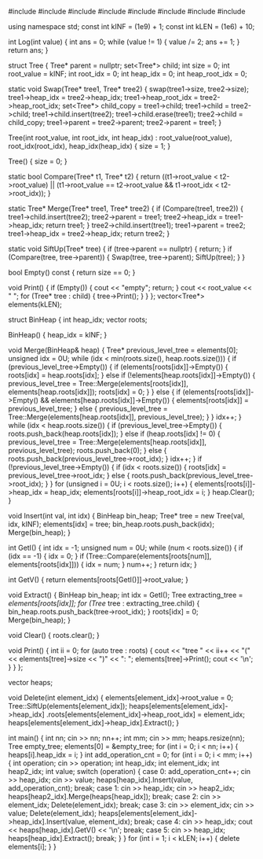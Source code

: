 #include <algorithm>
#include <deque>
#include <iostream>
#include <list>
#include <map>
#include <set>
#include <stack>
#include <vector>

using namespace std;
const int kINF = (1e9) + 1;
const int kLEN = (1e6) + 10;

int Log(int value) {
  int ans = 0;
  while (value != 1) {
    value /= 2;
    ans += 1;
  }
  return ans;
}

struct Tree {
  Tree* parent = nullptr;
  set<Tree*> child;
  int size = 0;
  int root_value = kINF;
  int root_idx = 0;
  int heap_idx = 0;
  int heap_root_idx = 0;

  static void Swap(Tree* tree1, Tree* tree2) {
    swap(tree1->size, tree2->size);
    tree1->heap_idx = tree2->heap_idx;
    tree1->heap_root_idx = tree2->heap_root_idx;
    set<Tree*> child_copy = tree1->child;
    tree1->child = tree2->child;
    tree1->child.insert(tree2);
    tree1->child.erase(tree1);
    tree2->child = child_copy;
    tree1->parent = tree2->parent;
    tree2->parent = tree1;
  }

  Tree(int root_value, int root_idx, int heap_idx)
      : root_value(root_value), root_idx(root_idx), heap_idx(heap_idx) {
    size = 1;
  }

  Tree() { size = 0; }

  static bool Compare(Tree* t1, Tree* t2) {
    return ((t1->root_value < t2->root_value) ||
            (t1->root_value == t2->root_value && t1->root_idx < t2->root_idx));
  }

  static Tree* Merge(Tree* tree1, Tree* tree2) {
    if (Compare(tree1, tree2)) {
      tree1->child.insert(tree2);
      tree2->parent = tree1;
      tree2->heap_idx = tree1->heap_idx;
      return tree1;
    }
    tree2->child.insert(tree1);
    tree1->parent = tree2;
    tree1->heap_idx = tree2->heap_idx;
    return tree2;
  }

  static void SiftUp(Tree* tree) {
    if (tree->parent == nullptr) {
      return;
    }
    if (Compare(tree, tree->parent)) {
      Swap(tree, tree->parent);
      SiftUp(tree);
    }
  }

  bool Empty() const { return size == 0; }

  void Print() {
    if (Empty()) {
      cout << "empty";
      return;
    }
    cout << root_value << " ";
    for (Tree* tree : child) {
      tree->Print();
    }
  }
};
vector<Tree*> elements(kLEN);

struct BinHeap {
  int heap_idx;
  vector<int> roots;

  BinHeap() { heap_idx = kINF; }

  void Merge(BinHeap& heap) {
    Tree* previous_level_tree = elements[0];
    unsigned idx = 0U;
    while (idx < min(roots.size(), heap.roots.size())) {
      if (previous_level_tree->Empty()) {
        if (elements[roots[idx]]->Empty()) {
          roots[idx] = heap.roots[idx];
        } else if (!elements[heap.roots[idx]]->Empty()) {
          previous_level_tree =
              Tree::Merge(elements[roots[idx]], elements[heap.roots[idx]]);
          roots[idx] = 0;
        }
      } else {
        if (elements[roots[idx]]->Empty() &&
            elements[heap.roots[idx]]->Empty()) {
          elements[roots[idx]] = previous_level_tree;
        } else {
          previous_level_tree =
              Tree::Merge(elements[heap.roots[idx]], previous_level_tree);
        }
      }
      idx++;
    }
    while (idx < heap.roots.size()) {
      if (previous_level_tree->Empty()) {
        roots.push_back(heap.roots[idx]);
      } else if (heap.roots[idx] != 0) {
        previous_level_tree =
            Tree::Merge(elements[heap.roots[idx]], previous_level_tree);
        roots.push_back(0);
      } else {
        roots.push_back(previous_level_tree->root_idx);
      }
      idx++;
    }
    if (!previous_level_tree->Empty()) {
      if (idx < roots.size()) {
        roots[idx] = previous_level_tree->root_idx;
      } else {
        roots.push_back(previous_level_tree->root_idx);
      }
    }
    for (unsigned i = 0U; i < roots.size(); i++) {
      elements[roots[i]]->heap_idx = heap_idx;
      elements[roots[i]]->heap_root_idx = i;
    }
    heap.Clear();
  }

  void Insert(int val, int idx) {
    BinHeap bin_heap;
    Tree* tree = new Tree(val, idx, kINF);
    elements[idx] = tree;
    bin_heap.roots.push_back(idx);
    Merge(bin_heap);
  }

  int GetI() {
    int idx = -1;
    unsigned num = 0U;
    while (num < roots.size()) {
      if (idx == -1) {
        idx = 0;
      }
      if (Tree::Compare(elements[roots[num]], elements[roots[idx]])) {
        idx = num;
      }
      num++;
    }
    return idx;
  }

  int GetV() { return elements[roots[GetI()]]->root_value; }

  void Extract() {
    BinHeap bin_heap;
    int idx = GetI();
    Tree extracting_tree = *elements[roots[idx]];
    for (Tree* tree : extracting_tree.child) {
      bin_heap.roots.push_back(tree->root_idx);
    }
    roots[idx] = 0;
    Merge(bin_heap);
  }

  void Clear() { roots.clear(); }

  void Print() {
    int ii = 0;
    for (auto tree : roots) {
      cout << "tree " << ii++ << "(" << elements[tree]->size << ")"
           << ": ";
      elements[tree]->Print();
      cout << '\n';
    }
  }
};

vector<BinHeap> heaps;

void Delete(int element_idx) {
  elements[element_idx]->root_value = 0;
  Tree::SiftUp(elements[element_idx]);
  heaps[elements[element_idx]->heap_idx]
      .roots[elements[element_idx]->heap_root_idx] = element_idx;
  heaps[elements[element_idx]->heap_idx].Extract();
}

int main() {
  int nn;
  cin >> nn;
  nn++;
  int mm;
  cin >> mm;
  heaps.resize(nn);
  Tree empty_tree;
  elements[0] = &empty_tree;
  for (int i = 0; i < nn; i++) {
    heaps[i].heap_idx = i;
  }
  int add_operation_cnt = 0;
  for (int i = 0; i < mm; i++) {
    int operation;
    cin >> operation;
    int heap_idx;
    int element_idx;
    int heap2_idx;
    int value;
    switch (operation) {
      case 0:
        add_operation_cnt++;
        cin >> heap_idx;
        cin >> value;
        heaps[heap_idx].Insert(value, add_operation_cnt);
        break;
      case 1:
        cin >> heap_idx;
        cin >> heap2_idx;
        heaps[heap2_idx].Merge(heaps[heap_idx]);
        break;
      case 2:
        cin >> element_idx;
        Delete(element_idx);
        break;
      case 3:
        cin >> element_idx;
        cin >> value;
        Delete(element_idx);
        heaps[elements[element_idx]->heap_idx].Insert(value, element_idx);
        break;
      case 4:
        cin >> heap_idx;
        cout << heaps[heap_idx].GetV() << '\n';
        break;
      case 5:
        cin >> heap_idx;
        heaps[heap_idx].Extract();
        break;
    }
  }
  for (int i = 1; i < kLEN; i++) {
    delete elements[i];
  }
}
